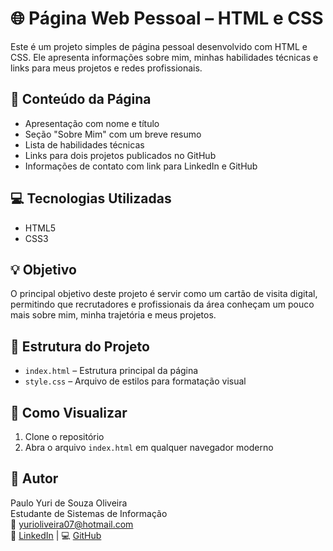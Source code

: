 # 🌐 Página Web Pessoal – HTML e CSS

Este é um projeto simples de página pessoal desenvolvido com HTML e CSS. Ele apresenta informações sobre mim, minhas habilidades técnicas e links para meus projetos e redes profissionais.

## 🧾 Conteúdo da Página

- Apresentação com nome e título
- Seção "Sobre Mim" com um breve resumo
- Lista de habilidades técnicas
- Links para dois projetos publicados no GitHub
- Informações de contato com link para LinkedIn e GitHub

## 💻 Tecnologias Utilizadas

- HTML5
- CSS3

## 💡 Objetivo

O principal objetivo deste projeto é servir como um cartão de visita digital, permitindo que recrutadores e profissionais da área conheçam um pouco mais sobre mim, minha trajetória e meus projetos.

## 📁 Estrutura do Projeto

- `index.html` – Estrutura principal da página
- `style.css` – Arquivo de estilos para formatação visual

## 🚀 Como Visualizar

1. Clone o repositório
2. Abra o arquivo `index.html` em qualquer navegador moderno

## 👤 Autor

Paulo Yuri de Souza Oliveira  
Estudante de Sistemas de Informação  
📧 yurioliveira07@hotmail.com  
🔗 [LinkedIn](https://www.linkedin.com/in/pauloydsoliveira) | 💻 [GitHub](https://github.com/yuri-oliv)
